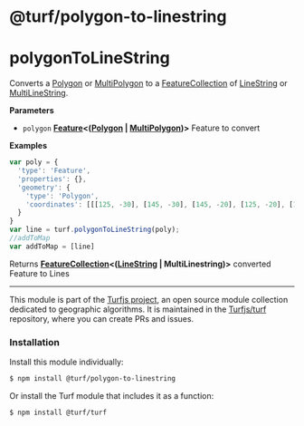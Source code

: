 # @turf/polygon-to-linestring

# polygonToLineString

Converts a [Polygon](http://geojson.org/geojson-spec.html#polygon) or [MultiPolygon](http://geojson.org/geojson-spec.html#multipolygon) to a [FeatureCollection](http://geojson.org/geojson-spec.html#feature-collection-objects) of [LineString](http://geojson.org/geojson-spec.html#linestring) or [MultiLineString](http://geojson.org/geojson-spec.html#multilinestring).

**Parameters**

-   `polygon` **[Feature](http://geojson.org/geojson-spec.html#feature-objects)&lt;([Polygon](http://geojson.org/geojson-spec.html#polygon) \| [MultiPolygon](http://geojson.org/geojson-spec.html#multipolygon))>** Feature to convert

**Examples**

```javascript
var poly = {
  'type': 'Feature',
  'properties': {},
  'geometry': {
    'type': 'Polygon',
    'coordinates': [[[125, -30], [145, -30], [145, -20], [125, -20], [125, -30]]]
  }
}
var line = turf.polygonToLineString(poly);
//addToMap
var addToMap = [line]
```

Returns **[FeatureCollection](http://geojson.org/geojson-spec.html#feature-collection-objects)&lt;([LineString](http://geojson.org/geojson-spec.html#linestring) | MultiLinestring)>** converted Feature to Lines

<!-- This file is automatically generated. Please don't edit it directly:
if you find an error, edit the source file (likely index.js), and re-run
./scripts/generate-readmes in the turf project. -->

---

This module is part of the [Turfjs project](http://turfjs.org/), an open source
module collection dedicated to geographic algorithms. It is maintained in the
[Turfjs/turf](https://github.com/Turfjs/turf) repository, where you can create
PRs and issues.

### Installation

Install this module individually:

```sh
$ npm install @turf/polygon-to-linestring
```

Or install the Turf module that includes it as a function:

```sh
$ npm install @turf/turf
```
